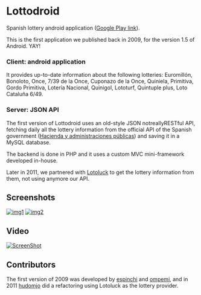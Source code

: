 Lottodroid
=========

Spanish lottery android application ([Google Play link](https://play.google.com/store/apps/details?id=com.androidsx.lottodroid)). 

This is the first application we published back in 2009, for the version 1.5 of Android. YAY!

### Client: android application

It provides up-to-date information about the following lotteries: Euromillón, Bonoloto, Once, 7/39 de la Once, Cuponazo de la Once, Quiniela, Primitiva, Gordo Primitiva, Lotería Nacional, Quinigol, Lototurf, Quintuple plus, Loto Cataluña 6/49.

### Server: JSON API

The first version of Lottodroid uses an old-style JSON notreallyRESTful API, fetching daily all  the lottery information from the official API of the Spanish government ([Hacienda y administraciones públicas](http://www.minhap.gob.es/en-GB/Paginas/Home.aspx)) and saving it in a MySQL database.

The backend is done in PHP and it uses a custom MVC mini-framework developed in-house.

Later in 2011, we partnered with [Lotoluck](http://lotoluck.com/) to get the lottery information from them, not using anymore our API.

## Screenshots

[![img1](https://github.com/androidsx/lottodroid/raw/master/img/screenshot1.png)]()
[![img2](https://github.com/androidsx/lottodroid/raw/master/img/screenshot2.png)]()

## Video

[![ScreenShot](https://github.com/androidsx/lottodroid/raw/master/img/youtube.png)](http://www.youtube.com/watch?v=AwKkB9oBpPU)


## Contributors

The first version of 2009 was developed by [espinchi](github.com/espinchi) and [ompemi](github.com/ompemi), and in 2011 [hudomjo](https://github.com/hudomju) did a refactoring using Lotoluck as the lottery provider.
